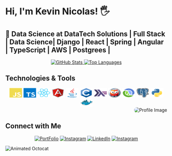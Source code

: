 # Hi, I'm Kevin Nicolas! 🖐️

## 📘 Data Science at DataTech Solutions | Full Stack | Data Science| Django | React | Spring | Angular | TypeScript |  AWS | Postgrees |

<div align="center">
  <a href="www.linkedin.com/in/kevinicolas">
    <img height="140px" src="https://github-readme-stats.vercel.app/api?username=kevinicolas22&show_icons=true&theme=radical&include_all_commits=true&count_private=true" alt="GitHub Stats"/>
    <img height="140px" src="https://github-readme-stats.vercel.app/api/top-langs/?username=kevinicolas22&layout=compact&langs_count=7&theme=radical" alt="Top Languages"/>
  </a>
</div>

## Technologies & Tools

<div align="center" style="display: inline_block">
  <img align="center" alt="JavaScript" height="30" width="40" src="https://raw.githubusercontent.com/devicons/devicon/master/icons/javascript/javascript-plain.svg">
  <img align="center" alt="TypeScript" height="30" width="40" src="https://raw.githubusercontent.com/devicons/devicon/master/icons/typescript/typescript-original.svg">
  <img align="center" alt="React" height="30" width="40" src="https://raw.githubusercontent.com/devicons/devicon/master/icons/react/react-original.svg">
  <img align="center" alt="Angular" height="30" width="40" src="https://raw.githubusercontent.com/devicons/devicon/master/icons/angularjs/angularjs-original.svg">
  <img align="center" alt="Java" height="30" width="40" src="https://raw.githubusercontent.com/devicons/devicon/master/icons/java/java-original.svg">
  <img align="center" alt="C" height="30" width="40" src="https://raw.githubusercontent.com/devicons/devicon/master/icons/c/c-original.svg">
  <img align="center" alt="Haskell" height="30" width="40" src="https://raw.githubusercontent.com/devicons/devicon/master/icons/haskell/haskell-original.svg">
  <img align="center" alt="Prolog" height="30" width="40" src="https://raw.githubusercontent.com/devicons/devicon/master/icons/prolog/prolog-original.svg">
  <img align="center" alt="Clojure" height="30" width="40" src="https://raw.githubusercontent.com/devicons/devicon/master/icons/clojure/clojure-original.svg">
  <img align="center" alt="PostgreSQL" height="30" width="40" src="https://raw.githubusercontent.com/devicons/devicon/master/icons/postgresql/postgresql-original.svg">
  <img align="center" alt="Data Science" height="30" width="40" src="https://raw.githubusercontent.com/devicons/devicon/master/icons/python/python-original.svg">
  <img align="center" alt="Docker" height="30" width="40" src="https://raw.githubusercontent.com/devicons/devicon/master/icons/docker/docker-original.svg">
</div>


<div align="right">
  <img height="130px" style="border-radius:50px;" src="https://user-images.githubusercontent.com/110949619/185773485-16db4c2c-91e4-4114-a841-13a8cb1060d8.jpg" alt="Profile Image"/>
</div>

## Connect with Me

<div align="center">
  <a href="https://kevinicolas22.github.io/PortFolio/" target="_blank"><img src="https://img.shields.io/badge/-PortFolio-%230077B5?style=for-the-badge&logo=github&logoColor=white" target="_blank" alt="PortFolio"></a>
  <a href="https://instagram.com/helptech.cg" target="_blank"><img src="https://img.shields.io/badge/-Instagram-%23E4405F?style=for-the-badge&logo=instagram&logoColor=white" target="_blank" alt="Instagram"></a>
  <a href="https://www.linkedin.com/in/kevinicolas/" target="_blank"><img src="https://img.shields.io/badge/-LinkedIn-%230077B5?style=for-the-badge&logo=linkedin&logoColor=white" target="_blank" alt="LinkedIn"></a> 
  <a href="https://instagram.com/kevinn.s.s" target="_blank"><img src="https://img.shields.io/badge/-Instagram-%23E4405F?style=for-the-badge&logo=instagram&logoColor=white" target="_blank" alt="Instagram"></a>
</div>


![Animated Octocat](https://myoctocat.com/assets/images/base-octocat.svg)

